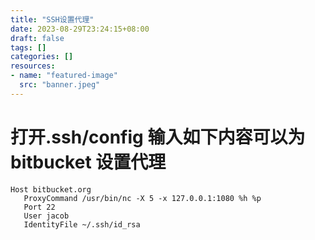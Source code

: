 ```yaml
---
title: "SSH设置代理"
date: 2023-08-29T23:24:15+08:00
draft: false
tags: []
categories: []
resources:
- name: "featured-image"
  src: "banner.jpeg"
---
```


# 打开.ssh/config 输入如下内容可以为bitbucket 设置代理

```shell
Host bitbucket.org
   ProxyCommand /usr/bin/nc -X 5 -x 127.0.0.1:1080 %h %p
   Port 22
   User jacob
   IdentityFile ~/.ssh/id_rsa
```

